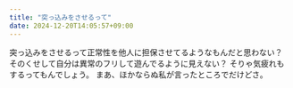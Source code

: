 ```yaml
---
title: "突っ込みをさせるって"
date: 2024-12-20T14:05:57+09:00
---
```

突っ込みをさせるって正常性を他人に担保させてるようなもんだと思わない？
そのくせして自分は異常のフリして遊んでるように見えない？
そりゃ気疲れもするってもんでしょう。
まあ、ほかならぬ私が言ったところでだけどさ。
